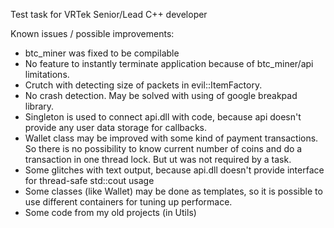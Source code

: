 Test task for VRTek Senior/Lead C++ developer

Known issues / possible improvements:
- btc_miner was fixed to be compilable
- No feature to instantly terminate application because of btc_miner/api limitations.
- Crutch with detecting size of packets in evil::ItemFactory.
- No crash detection. May be solved with using of google breakpad library.
- Singleton is used to connect api.dll with code, because api doesn't provide any user data storage for callbacks.
- Wallet class may be improved with some kind of payment transactions. So there is no possibility to know current number of coins and do a transaction in one thread lock. But ut was not required by a task.
- Some glitches with text output, because api.dll doesn't provide interface for thread-safe std::cout usage
- Some classes (like Wallet) may be done as templates, so it is possible to use different containers for tuning up performace.
- Some code from my old projects (in Utils)
